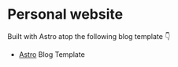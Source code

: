 # Personal website

Built with Astro atop the following blog template 👇
- [Astro](https://astro.build) Blog Template
